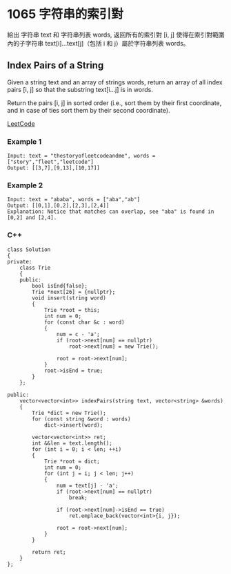 # 1065 字符串的索引對

給出 字符串 text 和 字符串列表 words, 返回所有的索引對 [i, j] 使得在索引對範圍內的子字符串 text[i]...text[j]（包括 i 和 j）屬於字符串列表 words。

## Index Pairs of a String

Given a string text and an array of strings words, return an array of all index pairs [i, j] so that the substring text[i...j] is in words.

Return the pairs [i, j] in sorted order (i.e., sort them by their first coordinate, and in case of ties sort them by their second coordinate).

[LeetCode](https://leetcode-cn.com/problems/index-pairs-of-a-string/)

### Example 1

```
Input: text = "thestoryofleetcodeandme", words = ["story","fleet","leetcode"]
Output: [[3,7],[9,13],[10,17]]
```

### Example 2
```
Input: text = "ababa", words = ["aba","ab"]
Output: [[0,1],[0,2],[2,3],[2,4]]
Explanation: Notice that matches can overlap, see "aba" is found in [0,2] and [2,4].
```

### C++ 

```
class Solution
{
private:
    class Trie
    {
    public:
        bool isEnd{false};
        Trie *next[26] = {nullptr};
        void insert(string word)
        {
            Trie *root = this;
            int num = 0;
            for (const char &c : word)
            {
                num = c - 'a';
                if (root->next[num] == nullptr)
                    root->next[num] = new Trie();

                root = root->next[num];
            }
            root->isEnd = true;
        }
    };

public:
    vector<vector<int>> indexPairs(string text, vector<string> &words)
    {
        Trie *dict = new Trie();
        for (const string &word : words)
            dict->insert(word);

        vector<vector<int>> ret;
        int &&len = text.length();
        for (int i = 0; i < len; ++i)
        {
            Trie *root = dict;
            int num = 0;
            for (int j = i; j < len; j++)
            {
                num = text[j] - 'a';
                if (root->next[num] == nullptr)
                    break;

                if (root->next[num]->isEnd == true)
                    ret.emplace_back(vector<int>{i, j});
                
                root = root->next[num];
            }
        }

        return ret;
    }
};
```
